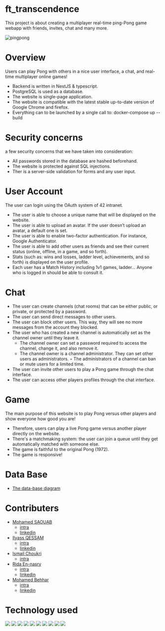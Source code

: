 # ft_transcendence
This project is about creating a multiplayer real-time ping-Pong game webapp with friends, invites, chat and many more.

![pingpong](https://github.com/RidaEn-nasry/ft_transcendence/assets/65143740/49000809-bce7-435e-9e4d-c45f6f51fb04)

# Overview
Users can play Pong with others in a nice user interface, a chat, and real-time multiplayer online games!

- Backend is written in NestJS & typescript.
- PostgreSQL is used as a database.
- The website is single-page application.
- The website is compatible with the latest stable up-to-date version of Google Chrome and firefox.
- Everything can to be launched by a single call to: docker-compose up --build


# Security concerns
 a few security concerns that we have taken into consideration: 
 
- All passwords stored in the database are hashed beforehand.
- The website is protected against SQL injections.
- Ther is a server-side validation for forms and any user input.

# User Account
The user can login using the OAuth system of 42 intranet.
- The user is  able to choose a unique name that will be displayed on the website.
- The user is able to upload an avatar. If the user doesn’t upload an avatar, a default one is set.
- The user is able to enable two-factor authentication. For instance, Google Authenticator.
- The user is able to add other users as friends and see their current status (online, offline, in a game, and so forth).
- Stats (such as: wins and losses, ladder level, achievements, and so forth) is displayed on the user profile.
- Each user has a Match History including 1v1 games, ladder... Anyone who is logged in should be able to consult it.

# Chat

- The user can create channels (chat rooms) that can be either public, or private, or protected by a password.
- The user can send direct messages to other users.
- The user can block other users. This way, they will see no more messages from the account they blocked.
- The user who has created a new channel is automatically set as the channel owner until they leave it.
	- The channel owner can set a password required to access the channel, change it, and also remove it.
	- The channel owner is a channel administrator. They can set other users as administrators.
◦ The administrators of a channel can ban or mute users for a limited time.
- The user can invite other users to play a Pong game through the chat interface.
- The user can access other players profiles through the chat interface.

# Game
The main purpose of this website is to play Pong versus other players and show everyone how good you are!
- Therefore, users can play a live Pong game versus another player directly on the website.
- There's a matchmaking system: the user can join a queue until they get automatically matched with someone else.
- The game is faithful to the original Pong (1972).
- The game is responsive!

# Data Base

- [The data-base diagram](https://drawsql.app/teams/ft-transcendence-1/diagrams/ft-transcendence)

# Contributers

- [Mohamed SAOUAB](https://github.com/msaouab)
	- [intra](https://profile.intra.42.fr/users/msaouab)
	- [linkedin](https://www.linkedin.com/in/msaouab/)
- [Ilyass QESSAM](https://github.com/iqessam)
	- [intra](https://profile.intra.42.fr/users/iqessam)
	- [linkedin](https://www.linkedin.com/in/ilyassqessam/)
- [Ismail Choukri](https://github.com/ichoukri)
	- [intra](https://profile.intra.42.fr/users/ichoukri)
- [Rida En-nasry](https://github.com/RidaEn-nasry)
	- [intra](https://profile.intra.42.fr/users/ren-nasr)
	- [linkedin](https://www.linkedin.com/in/rida-ennasry/)
- [Mohamed Behhar](https://github.com/MohamedBehhar)
	- [intra](https://profile.intra.42.fr/users/mbehhar)
	- [linkedin](https://www.linkedin.com/in/mohamed-behhar-332025155/)

# Technology used
<img src="https://img.shields.io/badge/NestJS-20232A?style=for-the-badge&logo=react&logoColor=61DAFB" />
<img src="https://img.shields.io/badge/React-20232A?style=for-the-badge&logo=react&logoColor=61DAFB" />
<img src="https://img.shields.io/badge/HTML5-E34F26?style=for-the-badge&logo=html5&logoColor=white" />
<img src="https://img.shields.io/badge/CSS3-1572B6?style=for-the-badge&logo=css3&logoColor=white" />
<img src="https://img.shields.io/badge/Material%20UI-007FFF?style=for-the-badge&logo=mui&logoColor=white" />
<img src="https://img.shields.io/badge/TypeScript-007ACC?style=for-the-badge&logo=typescript&logoColor=white" />
<img src="https://img.shields.io/badge/PostgreSQL-316192?style=for-the-badge&logo=postgresql&logoColor=white" />
<img src="https://img.shields.io/badge/Prisma-3982CE?style=for-the-badge&logo=Prisma&logoColor=white" />
<img src="https://img.shields.io/badge/-Docker-2496ED?style=for-the-badge&logo=docker&logoColor=white" />
<img src="https://img.shields.io/badge/Git-F05032?style=for-the-badge&logo=git&logoColor=white" />

